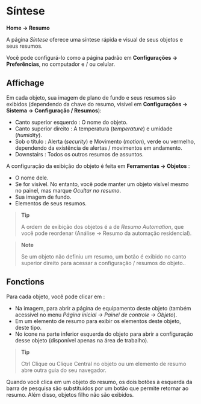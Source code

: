 # Síntese
**Home → Resumo**

A página *Síntese* oferece uma síntese rápida e visual de seus objetos e seus resumos.

Você pode configurá-lo como a página padrão em **Configurações → Preferências**, no computador e / ou celular.

## Affichage

Em cada objeto, sua imagem de plano de fundo e seus resumos são exibidos (dependendo da chave do resumo, visível em **Configurações → Sistema → Configuração / Resumos**):
- Canto superior esquerdo : O nome do objeto.
- Canto superior direito : A temperatura (*temperature*) e umidade (*humidity*).
- Sob o título : Alerta (*security*) e Movimento (*motion*), verde ou vermelho, dependendo da existência de alertas / movimentos em andamento.
- Downstairs : Todos os outros resumos de assuntos.

A configuração da exibição do objeto é feita em **Ferramentas → Objetos** :
- O nome dele.
- Se for visível. No entanto, você pode manter um objeto visível mesmo no painel, mas marque *Ocultar no resumo*.
- Sua imagem de fundo.
- Elementos de seus resumos.

> **Tip**
>
> A ordem de exibição dos objetos é a de *Resumo Automation*, que você pode reordenar (Análise → Resumo da automação residencial).

> **Note**
>
> Se um objeto não definiu um resumo, um botão é exibido no canto superior direito para acessar a configuração / resumos do objeto..

## Fonctions

Para cada objeto, você pode clicar em :
- Na imagem, para abrir a página de equipamento deste objeto (também acessível no menu *Página inicial → Painel de controle → Objeto*).
- Em um elemento de resumo para exibir os elementos deste objeto, deste tipo.
- No ícone na parte inferior esquerda do objeto para abrir a configuração desse objeto (disponível apenas na área de trabalho).

> **Tip**
>
> Ctrl Clique ou Clique Central no objeto ou um elemento de resumo abre outra guia do seu navegador.

Quando você clica em um objeto do resumo, os dois botões à esquerda da barra de pesquisa são substituídos por um botão que permite retornar ao resumo. Além disso, objetos filho não são exibidos.

